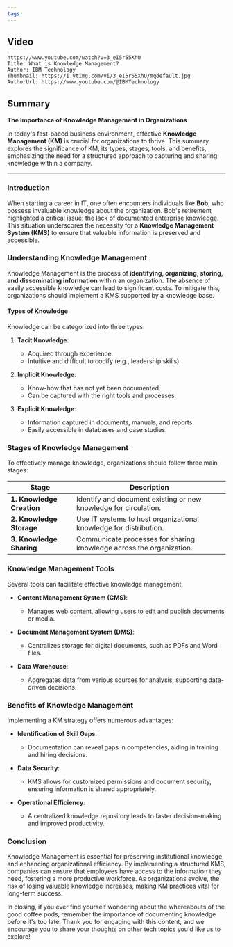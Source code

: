 ```yaml
---
tags:
---
```

## Video
```vid
https://www.youtube.com/watch?v=3_eI5r55XhU
Title: What is Knowledge Management?
Author: IBM Technology
Thumbnail: https://i.ytimg.com/vi/3_eI5r55XhU/mqdefault.jpg
AuthorUrl: https://www.youtube.com/@IBMTechnology
```
## Summary

**The Importance of Knowledge Management in Organizations**

In today's fast-paced business environment, effective **Knowledge Management (KM)** is crucial for organizations to thrive. This summary explores the significance of KM, its types, stages, tools, and benefits, emphasizing the need for a structured approach to capturing and sharing knowledge within a company.

---

### Introduction

When starting a career in IT, one often encounters individuals like **Bob**, who possess invaluable knowledge about the organization. Bob's retirement highlighted a critical issue: the lack of documented enterprise knowledge. This situation underscores the necessity for a **Knowledge Management System (KMS)** to ensure that valuable information is preserved and accessible.

### Understanding Knowledge Management

Knowledge Management is the process of **identifying, organizing, storing, and disseminating information** within an organization. The absence of easily accessible knowledge can lead to significant costs. To mitigate this, organizations should implement a KMS supported by a knowledge base.

#### Types of Knowledge

Knowledge can be categorized into three types:

1. **Tacit Knowledge**: 
   - Acquired through experience.
   - Intuitive and difficult to codify (e.g., leadership skills).
   
2. **Implicit Knowledge**: 
   - Know-how that has not yet been documented.
   - Can be captured with the right tools and processes.
   
3. **Explicit Knowledge**: 
   - Information captured in documents, manuals, and reports.
   - Easily accessible in databases and case studies.

### Stages of Knowledge Management

To effectively manage knowledge, organizations should follow three main stages:

| **Stage**               | **Description**                                                                 |
|-------------------------|---------------------------------------------------------------------------------|
| **1. Knowledge Creation**  | Identify and document existing or new knowledge for circulation.               |
| **2. Knowledge Storage**   | Use IT systems to host organizational knowledge for distribution.              |
| **3. Knowledge Sharing**   | Communicate processes for sharing knowledge across the organization.           |

### Knowledge Management Tools

Several tools can facilitate effective knowledge management:

- **Content Management System (CMS)**: 
  - Manages web content, allowing users to edit and publish documents or media.
  
- **Document Management System (DMS)**: 
  - Centralizes storage for digital documents, such as PDFs and Word files.
  
- **Data Warehouse**: 
  - Aggregates data from various sources for analysis, supporting data-driven decisions.

### Benefits of Knowledge Management

Implementing a KM strategy offers numerous advantages:

- **Identification of Skill Gaps**: 
  - Documentation can reveal gaps in competencies, aiding in training and hiring decisions.
  
- **Data Security**: 
  - KMS allows for customized permissions and document security, ensuring information is shared appropriately.
  
- **Operational Efficiency**: 
  - A centralized knowledge repository leads to faster decision-making and improved productivity.

### Conclusion

Knowledge Management is essential for preserving institutional knowledge and enhancing organizational efficiency. By implementing a structured KMS, companies can ensure that employees have access to the information they need, fostering a more productive workforce. As organizations evolve, the risk of losing valuable knowledge increases, making KM practices vital for long-term success. 

In closing, if you ever find yourself wondering about the whereabouts of the good coffee pods, remember the importance of documenting knowledge before it's too late. Thank you for engaging with this content, and we encourage you to share your thoughts on other tech topics you'd like us to explore!